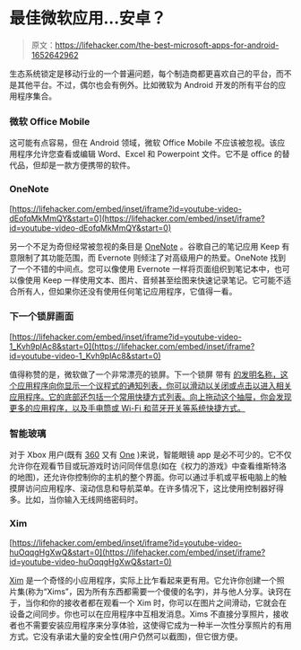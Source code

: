 # 最佳微软应用...安卓？

> 原文：<https://lifehacker.com/the-best-microsoft-apps-for-android-1652642962>

生态系统锁定是移动行业的一个普遍问题，每个制造商都更喜欢自己的平台，而不是其他平台。不过，偶尔也会有例外。比如微软为 Android 开发的所有平台的应用程序集合。



### **微软 Office Mobile**

这可能有点容易，但在 Android 领域，微软 Office Mobile 不应该被忽视。该应用程序允许您查看或编辑 Word、Excel 和 Powerpoint 文件。它不是 office 的替代品，但却是一款方便携带的软件。

### **OneNote**

 [https://lifehacker.com/embed/inset/iframe?id=youtube-video-dEofqMkMmQY&start=0](https://lifehacker.com/embed/inset/iframe?id=youtube-video-dEofqMkMmQY&start=0) 

另一个不足为奇但经常被忽视的条目是 [OneNote](https://play.google.com/store/apps/details?id=com.microsoft.office.onenote) 。谷歌自己的笔记应用 Keep 有意限制了其功能范围，而 Evernote 则倾注了对高级用户的热爱。OneNote 找到了一个不错的中间点。您可以像使用 Evernote 一样将页面组织到笔记本中，也可以像使用 Keep 一样使用文本、图片、音频甚至绘图来快速记录笔记。它可能不适合所有人，但如果你还没有使用任何笔记应用程序，它值得一看。

### **下一个锁屏画面**

 [https://lifehacker.com/embed/inset/iframe?id=youtube-video-1_Kvh9plAc8&start=0](https://lifehacker.com/embed/inset/iframe?id=youtube-video-1_Kvh9plAc8&start=0) 

值得称赞的是，微软做了一个非常漂亮的锁屏。下一个锁屏 带有 [的发明名称，这个应用程序向你显示一个议程式的通知列表，你可以滑动以关闭或点击以进入相关应用程序。它的底部还包括一个常用快捷方式列表。向上拖动这个抽屉，你会发现更多的应用程序，以及手电筒或 Wi-Fi 和蓝牙开关等系统快捷方式。](https://play.google.com/store/apps/details?id=com.microsoft.next)

### **智能玻璃**

对于 Xbox 用户(既有 [360](https://play.google.com/store/apps/details?id=com.microsoft.smartglass) 又有 [One](https://play.google.com/store/apps/details?id=com.microsoft.xboxone.smartglass) )来说，智能眼镜 app 是必不可少的。它不仅允许你在观看节目或玩游戏时访问同伴信息(如在《权力的游戏》中查看维斯特洛的地图)，还允许你控制你的主机的整个界面。你可以通过手机或平板电脑上的触摸屏访问应用程序、滚动信息和导航菜单。在许多情况下，这比使用控制器好得多。比如，当你输入无线网络密码时。

### **Xim**

 [https://lifehacker.com/embed/inset/iframe?id=youtube-video-huOqqgHgXwQ&start=0](https://lifehacker.com/embed/inset/iframe?id=youtube-video-huOqqgHgXwQ&start=0) 

[Xim](https://play.google.com/store/apps/details?id=com.microsoft.fuselabs.dlife) 是一个奇怪的小应用程序，实际上比乍看起来更有用。它允许你创建一个照片集(称为“Xims”，因为所有东西都需要一个傻傻的名字)，并与他人分享。诀窍在于，当你和你的接收者都在观看一个 Xim 时，你可以在图片之间滑动，它就会在设备之间同步。你也可以在应用程序中互相发消息。Xims 不直接分享照片，接收者也不需要安装应用程序来分享体验，这使得它成为一种半一次性分享照片的有用方式。它没有承诺大量的安全性(用户仍然可以截图)，但它很方便。